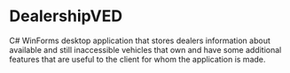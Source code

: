 # DealershipVED
C# WinForms desktop application that stores dealers information about available and still inaccessible vehicles that own and have some additional features that are useful to the client for whom the application is made.
